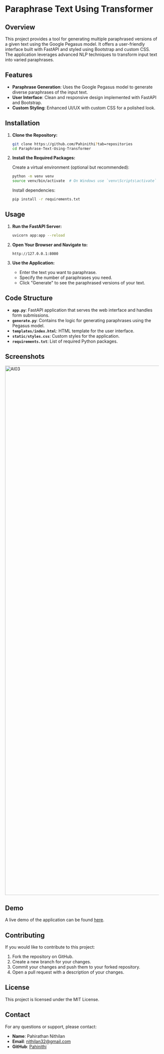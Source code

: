 # Paraphrase Text Using Transformer

## Overview

This project provides a tool for generating multiple paraphrased versions of a given text using the Google Pegasus model. It offers a user-friendly interface built with FastAPI and styled using Bootstrap and custom CSS. The application leverages advanced NLP techniques to transform input text into varied paraphrases.

## Features

- **Paraphrase Generation**: Uses the Google Pegasus model to generate diverse paraphrases of the input text.
- **User Interface**: Clean and responsive design implemented with FastAPI and Bootstrap.
- **Custom Styling**: Enhanced UI/UX with custom CSS for a polished look.

## Installation

1. **Clone the Repository:**

   ```bash
   git clone https://github.com/Pahinithi?tab=repositories
   cd Paraphrase-Text-Using-Transformer
   ```

2. **Install the Required Packages:**

   Create a virtual environment (optional but recommended):

   ```bash
   python -m venv venv
   source venv/bin/activate  # On Windows use `venv\Scripts\activate`
   ```

   Install dependencies:

   ```bash
   pip install -r requirements.txt
   ```

## Usage

1. **Run the FastAPI Server:**

   ```bash
   uvicorn app:app --reload
   ```

2. **Open Your Browser and Navigate to:**

   ```
   http://127.0.0.1:8000
   ```

3. **Use the Application:**

   - Enter the text you want to paraphrase.
   - Specify the number of paraphrases you need.
   - Click "Generate" to see the paraphrased versions of your text.

## Code Structure

- **`app.py`**: FastAPI application that serves the web interface and handles form submissions.
- **`generate.py`**: Contains the logic for generating paraphrases using the Pegasus model.
- **`templates/index.html`**: HTML template for the user interface.
- **`static/styles.css`**: Custom styles for the application.
- **`requirements.txt`**: List of required Python packages.

## Screenshots

<img width="1728" alt="AI03" src="https://github.com/user-attachments/assets/de85f6ec-90d4-49a6-b6fc-55e8bd8a36b4">


## Demo

A live demo of the application can be found [here](https://drive.google.com/file/d/1NhT2ScUhTxYvYUc3b7H1YQWUKq2MDMiM/view?usp=sharing).

## Contributing

If you would like to contribute to this project:

1. Fork the repository on GitHub.
2. Create a new branch for your changes.
3. Commit your changes and push them to your forked repository.
4. Open a pull request with a description of your changes.

## License

This project is licensed under the MIT License.

## Contact

For any questions or support, please contact:

- **Name**: Pahirathan Nithilan
- **Email**: [nithilan32@gmail.com](mailto:nithilan32@gmail.com)
- **GitHub**: [Pahinithi](https://github.com/Pahinithi)


